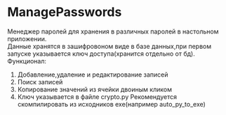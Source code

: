 # ManagePasswords
Менеджер паролей для хранения в различных паролей в настольном приложении.\
Данные хранятся в зашифровоном виде в базе данных,при первом запуске указывается ключ доступа(хранится отдельно от бд).\
Функционал:
1. Добавление,удаление и редактирование записей
2. Поиск записей
3. Копирование значений из ячейки двоиным кликом
4. Ключ указывается в файле crypto.py
Рекомендуется скомпилировать из исходников exe(например auto_py_to_exe)
